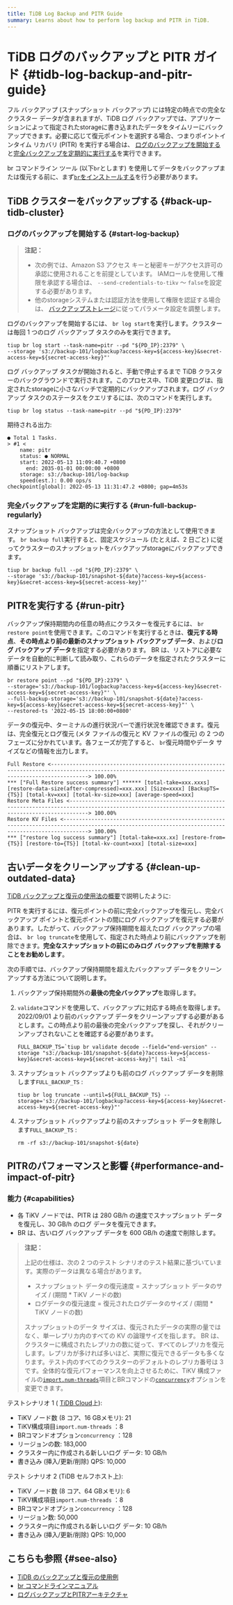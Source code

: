```yaml
---
title: TiDB Log Backup and PITR Guide
summary: Learns about how to perform log backup and PITR in TiDB.
---
```


# TiDB ログのバックアップと PITR ガイド {#tidb-log-backup-and-pitr-guide}

フル バックアップ (スナップショット バックアップ) には特定の時点での完全なクラスター データが含まれますが、TiDB ログ バックアップでは、アプリケーションによって指定されたstorageに書き込まれたデータをタイムリーにバックアップできます。必要に応じて復元ポイントを選択する場合、つまりポイントインタイム リカバリ (PITR) を実行する場合は、 [ログのバックアップを開始する](#start-log-backup)と[完全バックアップを定期的に実行する](#run-full-backup-regularly)を実行できます。

br コマンドライン ツール (以下`br`とします) を使用してデータをバックアップまたは復元する前に、まず[`br`をインストールする](/br/br-use-overview.md#deploy-and-use-br)を行う必要があります。

## TiDB クラスターをバックアップする {#back-up-tidb-cluster}

### ログのバックアップを開始する {#start-log-backup}

> **注記：**
>
> -   次の例では、Amazon S3 アクセス キーと秘密キーがアクセス許可の承認に使用されることを前提としています。 IAMロールを使用して権限を承認する場合は、 `--send-credentials-to-tikv` ～ `false`を設定する必要があります。
> -   他のstorageシステムまたは認証方法を使用して権限を認証する場合は、 [バックアップストレージ](/br/backup-and-restore-storages.md)に従ってパラメータ設定を調整します。

ログのバックアップを開始するには、 `br log start`を実行します。クラスターは毎回 1 つのログ バックアップ タスクのみを実行できます。

```shell
tiup br log start --task-name=pitr --pd "${PD_IP}:2379" \
--storage 's3://backup-101/logbackup?access-key=${access-key}&secret-access-key=${secret-access-key}"'
```

ログ バックアップ タスクが開始されると、手動で停止するまで TiDB クラスターのバックグラウンドで実行されます。このプロセス中、TiDB 変更ログは、指定されたstorageに小さなバッチで定期的にバックアップされます。ログ バックアップ タスクのステータスをクエリするには、次のコマンドを実行します。

```shell
tiup br log status --task-name=pitr --pd "${PD_IP}:2379"
```

期待される出力:

    ● Total 1 Tasks.
    > #1 <
        name: pitr
        status: ● NORMAL
        start: 2022-05-13 11:09:40.7 +0800
          end: 2035-01-01 00:00:00 +0800
        storage: s3://backup-101/log-backup
        speed(est.): 0.00 ops/s
    checkpoint[global]: 2022-05-13 11:31:47.2 +0800; gap=4m53s

### 完全バックアップを定期的に実行する {#run-full-backup-regularly}

スナップショット バックアップは完全バックアップの方法として使用できます。 `br backup full`実行すると、固定スケジュール (たとえば、2 日ごと) に従ってクラスターのスナップショットをバックアップstorageにバックアップできます。

```shell
tiup br backup full --pd "${PD_IP}:2379" \
--storage 's3://backup-101/snapshot-${date}?access-key=${access-key}&secret-access-key=${secret-access-key}"'
```

## PITRを実行する {#run-pitr}

バックアップ保持期間内の任意の時点にクラスターを復元するには、 `br restore point`を使用できます。このコマンドを実行するときは、**復元する時点**、**その時点より前の最新のスナップショット バックアップ データ**、および**ログ バックアップ データ**を指定する必要があります。 BR は、リストアに必要なデータを自動的に判断して読み取り、これらのデータを指定されたクラスターに順番にリストアします。

```shell
br restore point --pd "${PD_IP}:2379" \
--storage='s3://backup-101/logbackup?access-key=${access-key}&secret-access-key=${secret-access-key}"' \
--full-backup-storage='s3://backup-101/snapshot-${date}?access-key=${access-key}&secret-access-key=${secret-access-key}"' \
--restored-ts '2022-05-15 18:00:00+0800'
```

データの復元中、ターミナルの進行状況バーで進行状況を確認できます。復元は、完全復元とログ復元 (メタ ファイルの復元と KV ファイルの復元) の 2 つのフェーズに分かれています。各フェーズが完了すると、 `br`復元時間やデータ サイズなどの情報を出力します。

```shell
Full Restore <--------------------------------------------------------------------------------------------------------------------------------------------------------> 100.00%
*** ["Full Restore success summary"] ****** [total-take=xxx.xxxs] [restore-data-size(after-compressed)=xxx.xxx] [Size=xxxx] [BackupTS={TS}] [total-kv=xxx] [total-kv-size=xxx] [average-speed=xxx]
Restore Meta Files <--------------------------------------------------------------------------------------------------------------------------------------------------> 100.00%
Restore KV Files <----------------------------------------------------------------------------------------------------------------------------------------------------> 100.00%
*** ["restore log success summary"] [total-take=xxx.xx] [restore-from={TS}] [restore-to={TS}] [total-kv-count=xxx] [total-size=xxx]
```

## 古いデータをクリーンアップする {#clean-up-outdated-data}

[TiDB バックアップと復元の使用法の概要](/br/br-use-overview.md)で説明したように:

PITR を実行するには、復元ポイントの前に完全バックアップを復元し、完全バックアップ ポイントと復元ポイントの間にログ バックアップを復元する必要があります。したがって、バックアップ保持期間を超えたログ バックアップの場合は、 `br log truncate`を使用して、指定された時点より前にバックアップを削除できます。**完全なスナップショットの前にのみログ バックアップを削除することをお勧めします**。

次の手順では、バックアップ保持期間を超えたバックアップ データをクリーンアップする方法について説明します。

1.  バックアップ保持期間外の**最後の完全バックアップ**を取得します。

2.  `validate`コマンドを使用して、バックアップに対応する時点を取得します。 2022/09/01 より前のバックアップ データをクリーンアップする必要があるとします。この時点より前の最後の完全バックアップを探し、それがクリーンアップされないことを確認する必要があります。

    ```shell
    FULL_BACKUP_TS=`tiup br validate decode --field="end-version" --storage "s3://backup-101/snapshot-${date}?access-key=${access-key}&secret-access-key=${secret-access-key}"| tail -n1`
    ```

3.  スナップショット バックアップよりも前のログ バックアップ データを削除します`FULL_BACKUP_TS` :

    ```shell
    tiup br log truncate --until=${FULL_BACKUP_TS} --storage='s3://backup-101/logbackup?access-key=${access-key}&secret-access-key=${secret-access-key}"'
    ```

4.  スナップショット バックアップより前のスナップショット データを削除します`FULL_BACKUP_TS` :

    ```shell
    rm -rf s3://backup-101/snapshot-${date}
    ```

## PITRのパフォーマンスと影響 {#performance-and-impact-of-pitr}

### 能力 {#capabilities}

-   各 TiKV ノードでは、PITR は 280 GB/h の速度でスナップショット データを復元し、30 GB/h のログ データを復元できます。
-   BR は、古いログ バックアップ データを 600 GB/h の速度で削除します。

> **注記：**
>
> 上記の仕様は、次の 2 つのテスト シナリオのテスト結果に基づいています。実際のデータは異なる場合があります。
>
> -   スナップショット データの復元速度 = スナップショット データのサイズ / (期間 * TiKV ノードの数)
> -   ログデータの復元速度 = 復元されたログデータのサイズ / (期間 * TiKV ノードの数)
>
> スナップショットのデータ サイズは、復元されたデータの実際の量ではなく、単一レプリカ内のすべての KV の論理サイズを指します。 BR は、クラスターに構成されたレプリカの数に従って、すべてのレプリカを復元します。レプリカが多ければ多いほど、実際に復元できるデータも多くなります。テスト内のすべてのクラスターのデフォルトのレプリカ番号は 3 です。全体的な復元パフォーマンスを向上させるために、TiKV 構成ファイルの[`import.num-threads`](/tikv-configuration-file.md#import)項目とBRコマンドの[`concurrency`](/br/use-br-command-line-tool.md#common-options)オプションを変更できます。

テストシナリオ 1 ( [TiDB Cloud](https://tidbcloud.com)上):

-   TiKV ノード数 (8 コア、16 GBメモリ): 21
-   TiKV構成項目`import.num-threads` ：8
-   BRコマンドオプション`concurrency` ：128
-   リージョンの数: 183,000
-   クラスター内に作成される新しいログ データ: 10 GB/h
-   書き込み (挿入/更新/削除) QPS: 10,000

テスト シナリオ 2 (TiDB セルフホスト上):

-   TiKV ノード数 (8 コア、64 GBメモリ): 6
-   TiKV構成項目`import.num-threads` ：8
-   BRコマンドオプション`concurrency` ：128
-   リージョン数: 50,000
-   クラスター内に作成される新しいログ データ: 10 GB/h
-   書き込み (挿入/更新/削除) QPS: 10,000

## こちらも参照 {#see-also}

-   [TiDB のバックアップと復元の使用例](/br/backup-and-restore-use-cases.md)
-   [br コマンドラインマニュアル](/br/use-br-command-line-tool.md)
-   [ログバックアップとPITRアーキテクチャ](/br/br-log-architecture.md)
